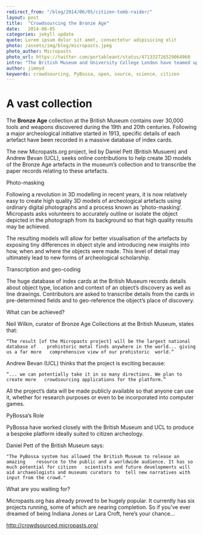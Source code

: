 ```yaml
---
redirect_from: "/blog/2014/06/05/citizen-tomb-raider/"
layout: post
title:  "Crowdsourcing the Bronze Age"
date:   2014-06-05 
categories: jekyll update
quote: Lorem ipsum dolor sit amet, consectetur adipisicing elit
photo: /assets/img/blog/micropasts.jpeg
photo_author: Micropasts
photo_url: https://twitter.com/portableant/status/471332726529064960
intro: "The British Museum and University College London have teamed up to crowdsource Britain’s Bronze Age with PyBossa-powered platform Micropasts.org. The British Museum and University College London (UCL) have launched Micropasts.org – a PyBossa-powered platform which invites members of the public to become citizen archeologists. The project will create the world’s leading prehistoric metal database and just might change the way we research our collective past."
author: jimmyd
keywords: crowdsourcing, PyBossa, open, source, science, citizen
---
```


# A vast collection

The **Bronze Age** collection at the British Museum contains over 30,000 tools and weapons discovered during the 19th and 20th centuries. Following a major archeological initiative started in 1913, specific details of each artefact have been recorded in a massive database of index cards.

The new Micropasts.org project, led by Daniel Pett (British Musuem) and Andrew Bevan (UCL), seeks online contributions to help create 3D models of the Bronze Age artefacts in the museum’s collection and to transcribe the paper records relating to these artefacts.  

Photo-masking

Following a revolution in 3D modelling in recent years, it is now relatively easy to create high quality 3D models of archeological artefacts using ordinary digital photographs and a process known as ‘photo-masking’. Micropasts asks volunteers to accurately outline or isolate the object depicted in the photograph from its background so that high quality results may be achieved.

The resulting models will allow for better visualisation of the artefacts by exposing tiny differences in object style and introducing new insights into how, when and where the objects were made. This level of detail may ultimately lead to new forms of archeological scholarship.

Transcription and geo-coding

The huge database of index cards at the British Museum records details about object type, location and context of an object’s discovery as well as line drawings. Contributors are asked to transcribe details from the cards in pre-determined fields and to geo-reference the object’s place of discovery.

What can be achieved?

Neil Wilkin, curator of Bronze Age Collections at the British Museum, states that:

	“The result [of the Micropasts project] will be the largest national database of 	prehistoric metal finds anywhere in the world... giving us a far more 	comprehensive view of our prehistoric  world.”

Andrew Bevan (UCL) thinks that the project is exciting because:

	“... we can potentially take it in so many directions. We plan to create more 	crowdsourcing applications for the platform.”

All the project’s data will be made publicly available so that anyone can use it, whether for research purposes or even to be incorporated into computer games.

PyBossa’s Role

PyBossa have worked closely with the British Museum and UCL to produce a bespoke platform ideally suited to citizen archeology. 

Daniel Pett of the British Museum says:

	"The PyBossa system has allowed the British Museum to release an amazing 	resource to the public and a worldwide audience. It has so much potential for citizen 	scientists and future developments will aid archaeologists and museums curators to 	tell new narratives with input from the crowd."

What are you waiting for?

Micropasts.org has already proved to be hugely popular. It currently has six projects running, some of which are nearing completion. So if you’ve ever dreamed of being Indiana Jones or Lara Croft, here’s your chance...

http://crowdsourced.micropasts.org/
